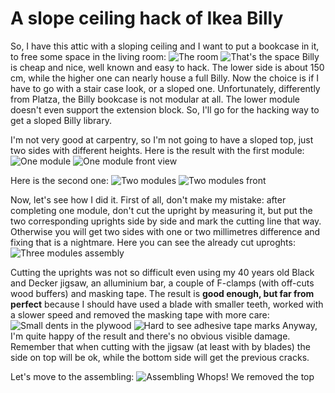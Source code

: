 # A slope ceiling hack of Ikea Billy
So, I have this attic with a sloping ceiling and I want to put a bookcase in it, to free some space in the living room:
![The room](https://github.com/CostantinoGrana/BillyIkeaHack/raw/main/Ikea/IMG_20201205_121631.jpg)
![That's the space](https://github.com/CostantinoGrana/BillyIkeaHack/raw/main/Ikea/IMG_20201205_121657.jpg)
Billy is cheap and nice, well known and easy to hack. The lower side is about 150 cm, while the higher one can nearly house a full Billy. Now the choice is if I have to go with a stair case look, or a sloped one. Unfortunately, differently from Platza, the Billy bookcase is not modular at all. The lower module doesn't even support the extension block. So, I'll go for the hacking way to get a sloped Billy library.

I'm not very good at carpentry, so I'm not going to have a sloped top, just two sides with different heights. Here is the result with the first module:
![One module](https://github.com/CostantinoGrana/BillyIkeaHack/raw/main/Ikea/IMG_20201205_121921.jpg)
![One module front view](https://github.com/CostantinoGrana/BillyIkeaHack/raw/main/Ikea/IMG_20201205_121932.jpg)

Here is the second one:
![Two modules](https://github.com/CostantinoGrana/BillyIkeaHack/raw/main/Ikea/IMG_20201205_122103.jpg)
![Two modules front](https://github.com/CostantinoGrana/BillyIkeaHack/raw/main/Ikea/IMG_20201205_122113.jpg)

Now, let's see how I did it. First of all, don't make my mistake: after completing one module, don't cut the upright by measuring it, but put the two corresponding uprights side by side and mark the cutting line that way. Otherwise you will get two sides with one or two millimetres difference and fixing that is a nightmare.
Here you can see the already cut uproghts: 
![Three modules assembly](https://github.com/CostantinoGrana/BillyIkeaHack/raw/main/Ikea/IMG_20201205_130234.jpg)

Cutting the uprights was not so difficult even using my 40 years old Black and Decker jigsaw, an alluminium bar, a couple of F-clamps (with off-cuts wood buffers) and masking tape. The result is **good enough, but far from perfect** because I should have used a blade with smaller teeth, worked with a slower speed and removed the masking tape with more care:
![Small dents in the plywood](https://github.com/CostantinoGrana/BillyIkeaHack/raw/main/Ikea/IMG_20201205_130549.jpg)
![Hard to see adhesive tape marks](https://github.com/CostantinoGrana/BillyIkeaHack/raw/main/Ikea/IMG_20201205_130601.jpg)
Anyway, I'm quite happy of the result and there's no obvious visible damage. Remember that when cutting with the jigsaw (at least with by blades) the side on top will be ok, while the bottom side will get the previous cracks.

Let's move to the assembling:
![Assembling](https://github.com/CostantinoGrana/BillyIkeaHack/raw/main/Ikea/IMG_20201205_130628.jpg)
Whops! We removed the top 
<!--stackedit_data:
eyJoaXN0b3J5IjpbNDY3MjEyMTcsLTg5MDk0OTU2OSwtMTg5OT
Q5OTEyMyw4NTQ3ODcwNTEsLTU2NDQ2NjIwOSwtMjkyOTExNzU5
LC0xMzMyNTUxNzAwXX0=
-->
